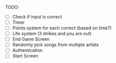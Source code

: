TODO:

- [ ] Check if input is correct
- [ ] Timer
- [ ] Points system for each correct (based on time?)
- [ ] Life system (3 strikes and you are out)
- [ ] End Game Screen
- [ ] Randomly pick songs from multiple artists
- [ ] Authentication
- [ ] Start Screen
